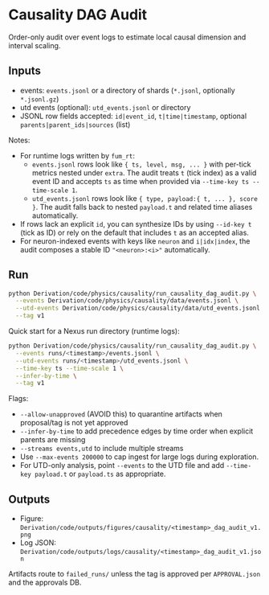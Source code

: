 # Causality DAG Audit

Order-only audit over event logs to estimate local causal dimension and interval scaling.

## Inputs

- events: `events.jsonl` or a directory of shards (`*.jsonl`, optionally `*.jsonl.gz`)
- utd events (optional): `utd_events.jsonl` or directory
- JSONL row fields accepted: `id|event_id`, `t|time|timestamp`, optional `parents|parent_ids|sources` (list)

Notes:

- For runtime logs written by `fum_rt`:
  - `events.jsonl` rows look like `{ ts, level, msg, ... }` with per-tick metrics nested under `extra`. The audit treats `t` (tick index) as a valid event ID and accepts `ts` as time when provided via `--time-key ts --time-scale 1`.
  - `utd_events.jsonl` rows look like `{ type, payload:{ t, ... }, score }`. The audit falls back to nested `payload.t` and related time aliases automatically.
- If rows lack an explicit `id`, you can synthesize IDs by using `--id-key t` (tick as ID) or rely on the default that includes `t` as an accepted alias.
- For neuron-indexed events with keys like `neuron` and `i|idx|index`, the audit composes a stable ID `"<neuron>:<i>"` automatically.

## Run

```bash
python Derivation/code/physics/causality/run_causality_dag_audit.py \
  --events Derivation/code/physics/causality/data/events.jsonl \
  --utd-events Derivation/code/physics/causality/data/utd_events.jsonl \
  --tag v1
```

Quick start for a Nexus run directory (runtime logs):

```bash
python Derivation/code/physics/causality/run_causality_dag_audit.py \
  --events runs/<timestamp>/events.jsonl \
  --utd-events runs/<timestamp>/utd_events.jsonl \
  --time-key ts --time-scale 1 \
  --infer-by-time \
  --tag v1
```

Flags:

- `--allow-unapproved` (AVOID this) to quarantine artifacts when proposal/tag is not yet approved
- `--infer-by-time` to add precedence edges by time order when explicit parents are missing
- `--streams events,utd` to include multiple streams
- Use `--max-events 200000` to cap ingest for large logs during exploration.
- For UTD-only analysis, point `--events` to the UTD file and add `--time-key payload.t` or `payload.ts` as appropriate.

## Outputs

- Figure: `Derivation/code/outputs/figures/causality/<timestamp>_dag_audit_v1.png`
- Log JSON: `Derivation/code/outputs/logs/causality/<timestamp>_dag_audit_v1.json`

Artifacts route to `failed_runs/` unless the tag is approved per `APPROVAL.json` and the approvals DB.
